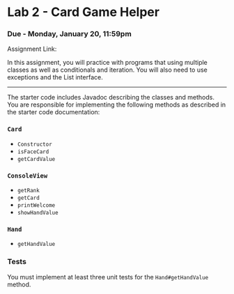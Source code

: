 # Lab 2 - Card Game Helper
### Due - Monday, January 20, 11:59pm

Assignment Link:
[]()

In this assignment, you will practice with programs that using multiple classes
as well as conditionals and iteration. You will also need to use exceptions and
the List interface.

<hr/>

The starter code includes Javadoc describing the classes and methods. You are
responsible for implementing the following methods as described in the starter
code documentation:

### `Card`
- `Constructor`
- `isFaceCard`
- `getCardValue`

### `ConsoleView`
- `getRank`
- `getCard`
- `printWelcome`
- `showHandValue`

### `Hand`
- `getHandValue`

### Tests

You must implement at least three unit tests for the `Hand#getHandValue` method.
